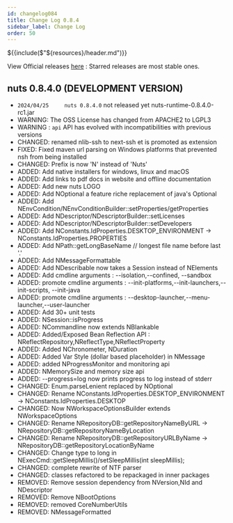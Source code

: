 ```yaml
---
id: changelog084
title: Change Log 0.8.4
sidebar_label: Change Log
order: 50
---
```

${{include($"${resources}/header.md")}}

View Official releases [here](https://github.com/thevpc/nuts/releases) :
Starred releases are most stable ones.

## nuts 0.8.4.0 (DEVELOPMENT VERSION)
- ```2024/04/25 	nuts 0.8.4.0``` not released yet nuts-runtime-0.8.4.0-rc1.jar
- WARNING: The OSS License has changed from APACHE2 to LGPL3
- WARNING : ```api```  API has evolved with incompatibilities with previous versions
- CHANGED: renamed nlib-ssh to next-ssh et is promoted as extension
- FIXED: Fixed maven url parsing on Windows platforms that prevented nsh from being installed
- CHANGED: Prefix is now 'N' instead of 'Nuts'
- ADDED: Add native installers for windows, linux and macOS
- ADDED: Add links to pdf docs in website and offline documentation
- ADDED: Add new nuts LOGO
- ADDED: Add NOptional a feature riche replacement of java's Optional
- ADDED: Add NEnvCondition/NEnvConditionBuilder::setProperties/getProperties
- ADDED: Add NDescriptor/NDescriptorBuilder::setLicenses
- ADDED: Add NDescriptor/NDescriptorBuilder::setDevelopers
- ADDED: Add    NConstants.IdProperties.DESKTOP_ENVIRONMENT -> NConstants.IdProperties.PROPERTIES
- ADDED: Add NPath::getLongBaseName // longest file name before last '.'
- ADDED: Add NMessageFormattable
- ADDED: Add NDescribable now takes a Session instead of NElements
- ADDED: Add cmdline arguments : --isolation,--confined, --sandbox
- ADDED: promote cmdline arguments : --init-platforms,--init-launchers,--init-scripts, --init-java
- ADDED: promote cmdline arguments : --desktop-launcher,--menu-launcher,--user-launcher
- ADDED: Add 30+ unit tests
- ADDED: NSession::isProgress
- ADDED: NCommandline now extends NBlankable
- ADDED: Added/Exposed Bean Reflection API : NReflectRepository,NReflectType,NReflectProperty
- ADDED: Added NChronometer, NDuration
- ADDED: Added Var Style (dollar based placeholder) in NMessage
- ADDED: added NProgressMonitor and monitoring api
- ADDED: NMemorySize and memory size api
- ADDED: --progress=log now prints progress to log instead of stderr
- CHANGED: Enum.parseLenient replaced by NOptional
- CHANGED: Rename NConstants.IdProperties.DESKTOP_ENVIRONMENT -> NConstants.IdProperties.DESKTOP
- CHANGED: Now NWorkspaceOptionsBuilder extends NWorkspaceOptions
- CHANGED: Rename NRepositoryDB::getRepositoryNameByURL -> NRepositoryDB::getRepositoryNameByLocation
- CHANGED: Rename NRepositoryDB::getRepositoryURLByName -> NRepositoryDB::getRepositoryLocationByName
- CHANGED: Change type to long in NExecCmd::getSleepMillis()/setSleepMillis(int sleepMillis);
- CHANGED: complete rewrite of NTF parser
- CHANGED: classes refactored to be repackaged in inner packages
- REMOVED: Remove session dependency from NVersion,NId and NDescriptor
- REMOVED: Remove NBootOptions
- REMOVED: removed CoreNumberUtils
- REMOVED: NMessageFormatted
